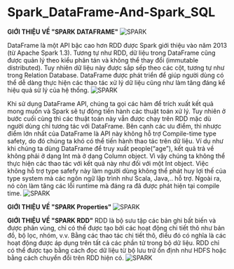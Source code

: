 # Spark_DataFrame-And-Spark_SQL

**GIỚI THIỆU VỀ "SPARK DATAFRAME"**
![SPARK](https://cdn.educba.com/academy/wp-content/uploads/2019/08/Spark-DataFrame.png)

DataFrame là một API bậc cao hơn RDD được Spark giới thiệu vào năm 2013 (từ Apache Spark 1.3). Tương tự như RDD, dữ liệu trong DataFrame cũng được quản lý theo kiểu phân tán và không thể thay đổi (immutable distributed). Tuy nhiên dữ liệu này được sắp sếp theo các cột, tương tự như trong Relation Database. DataFrame được phát triển để giúp người dùng có thể dễ dàng thực hiện các thao tác xử lý dữ liệu cũng như làm tăng đáng kể hiệu quả sử lý của hệ thống.
![SPARK](https://scala-phase.org/talks/rdds-dataframes-datasets-2016-06-16/images/dataframe-performance.png)

Khi sử dụng DataFrame API, chúng ta gọi các hàm để trích xuất kết quả mong muốn và Spark sẽ tự động tiến hành các thuật toán xử lý. Tuy nhiên ở bước cuối cùng thì các thuật toán này vẫn được chạy trên RDD mặc dù người dùng chỉ tương tác với DataFrame. Bên cạnh các ưu điểm, thì nhược điểm lớn nhất của DataFrame là API này không hỗ trợ Compile-time type safety, do đó chúng ta khó có thể tiến hành thao tác trên dữ liệu. Ví dụ như khi chúng ta dùng DataFrame để truy xuất people(“age”), kết quả trả về không phải ở dạng Int mà ở dạng Column object. Vì vậy chúng ta không thể thực hiện các thao tác với kết quả này như đối với một Int object. Việc không hỗ trợ type safefy này làm người dùng không thể phát huy lợi thế của type system mà các ngôn ngữ lập trình như Scala, Java,.. hỗ trợ. Ngoài ra, nó còn làm tăng các lỗi runtime mà đáng ra đã được phát hiện tại compile time.
![SPARK](http://itechseeker.com/wp-content/uploads/2018/12/img_5c11b6c1b379b.png)

**GIỚI THIỆU VỀ "SPARK Properties"**
![SPARK](https://scontent-sin6-2.xx.fbcdn.net/v/t1.0-9/93049505_2568474116718827_523214101409693696_n.jpg?_nc_cat=103&ccb=2&_nc_sid=32a93c&_nc_ohc=p4Pk_vBHKKsAX9hYsWy&_nc_ht=scontent-sin6-2.xx&oh=a76b7659bdadf5ca69a67e1886e71c7b&oe=603D39D4)

**GIỚI THIỆU VỀ "SPARK RDD"**
RDD là bộ sưu tập các bản ghi bất biến và được phân vùng, chỉ có thể được tạo bởi các hoạt động chi tiết thô như bản đồ, bộ lọc, nhóm, v.v. Bằng các thao tác chi tiết thô, điều đó có nghĩa là các hoạt động được áp dụng trên tất cả các phần tử trong bộ dữ liệu. RDD chỉ có thể được tạo bằng cách đọc dữ liệu từ bộ lưu trữ ổn định như HDFS hoặc bằng cách chuyển đổi trên RDD hiện có.
![SPARK](https://scontent-sin6-2.xx.fbcdn.net/v/t1.0-9/93049505_2568474116718827_523214101409693696_n.jpg?_nc_cat=103&ccb=2&_nc_sid=32a93c&_nc_ohc=p4Pk_vBHKKsAX9hYsWy&_nc_ht=scontent-sin6-2.xx&oh=a76b7659bdadf5ca69a67e1886e71c7b&oe=603D39D4)
